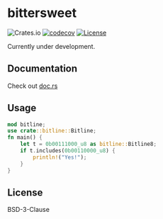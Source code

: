 # bittersweet

![Crates.io](https://img.shields.io/crates/v/bittersweet)
[![codecov](https://codecov.io/gh/kitsuyui/bittersweet/branch/main/graph/badge.svg?token=G5SJOXT99J)](https://codecov.io/gh/kitsuyui/bittersweet)
[![License](https://img.shields.io/badge/License-BSD%203--Clause-blue.svg)](https://opensource.org/licenses/BSD-3-Clause)


Currently under development.

## Documentation

Check out [doc.rs](https://docs.rs/bittersweet/latest/bittersweet/)

## Usage

```rust
mod bitline;
use crate::bitline::Bitline;
fn main() {
    let t = 0b00111000_u8 as bitline::Bitline8;
    if t.includes(0b00110000_u8) {
        println!("Yes!");
    }
}
```

## License

BSD-3-Clause
